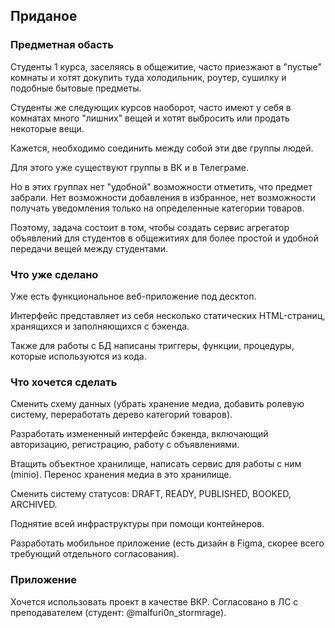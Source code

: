 ## Приданое

### Предметная обасть

Студенты 1 курса, заселяясь в общежитие, часто приезжают в "пустые" комнаты и хотят докупить туда холодильник, роутер, сушилку и подобные бытовые предметы.

Студенты же следующих курсов наоборот, часто имеют у себя в комнатах много "лишних" вещей и хотят выбросить или продать некоторые вещи.

Кажется, необходимо соединить между собой эти две группы людей.

Для этого уже существуют группы в ВК и в Телеграме.

Но в этих группах нет "удобной" возможности отметить, что предмет забрали. Нет возможности добавления в избранное, нет возможности получать уведомления только на определенные категории товаров.

Поэтому, задача состоит в том, чтобы создать сервис агрегатор объявлений для студентов в общежитиях для более простой и удобной передачи вещей между студентами.

### Что уже сделано

Уже есть функциональное веб-приложение под десктоп.

Интерфейс представляет из себя несколько статических HTML-страниц, хранящихся и заполняющихся с бэкенда.

Также для работы с БД написаны триггеры, функции, процедуры, которые используются из кода.

### Что хочется сделать

Сменить схему данных (убрать хранение медиа, добавить ролевую систему, переработать дерево категорий товаров).

Разработать измененный интерфейс бэкенда, включающий авторизацию, регистрацию, работу с объявлениями.

Втащить объектное хранилище, написать сервис для работы с ним (minio). Перенос хранения медиа в это хранилище.

Сменить систему статусов: DRAFT, READY, PUBLISHED, BOOKED, ARCHIVED.

Поднятие всей инфраструктуры при помощи контейнеров.

Разработать мобильное приложение (есть дизайн в Figma, скорее всего требующий отдельного согласования).

### Приложение

Хочется использовать проект в качестве ВКР. Согласовано в ЛС с преподавателем (студент: @malfuri0n_stormrage).
